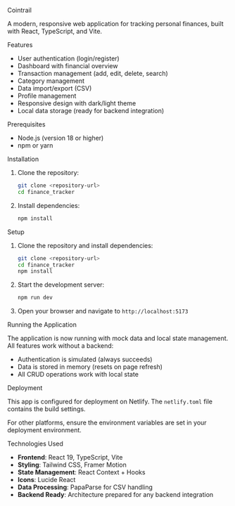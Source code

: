 Cointrail

A modern, responsive web application for tracking personal finances, built with React, TypeScript, and Vite.

Features

- User authentication (login/register)
- Dashboard with financial overview
- Transaction management (add, edit, delete, search)
- Category management
- Data import/export (CSV)
- Profile management
- Responsive design with dark/light theme
- Local data storage (ready for backend integration)

Prerequisites

- Node.js (version 18 or higher)
- npm or yarn

Installation

1. Clone the repository:
   ```bash
   git clone <repository-url>
   cd finance_tracker
   ```

2. Install dependencies:
   ```bash
   npm install
   ```

Setup

1. Clone the repository and install dependencies:
   ```bash
   git clone <repository-url>
   cd finance_tracker
   npm install
   ```

2. Start the development server:
   ```bash
   npm run dev
   ```

3. Open your browser and navigate to `http://localhost:5173`

Running the Application

The application is now running with mock data and local state management. All features work without a backend:

- Authentication is simulated (always succeeds)
- Data is stored in memory (resets on page refresh)
- All CRUD operations work with local state

Deployment

This app is configured for deployment on Netlify. The `netlify.toml` file contains the build settings.

For other platforms, ensure the environment variables are set in your deployment environment.

Technologies Used

- **Frontend**: React 19, TypeScript, Vite
- **Styling**: Tailwind CSS, Framer Motion
- **State Management**: React Context + Hooks
- **Icons**: Lucide React
- **Data Processing**: PapaParse for CSV handling
- **Backend Ready**: Architecture prepared for any backend integration
